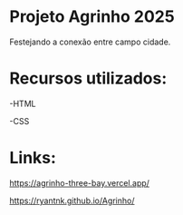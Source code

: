 #  Projeto Agrinho 2025
Festejando a conexão entre campo cidade.

# Recursos utilizados:
-HTML

-CSS

# Links:
https://agrinho-three-bay.vercel.app/

https://ryantnk.github.io/Agrinho/
